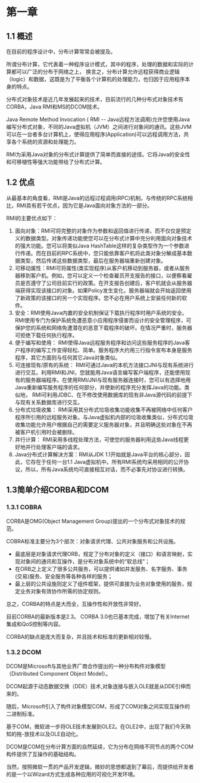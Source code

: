 第一章
========================================

1.1 概述
----------------------------------------

在目前的程序设计中，分布计算常常会被提及。

所谓分布计算，它代表着一种程序设计模式，其中的程序，处理的数据和实际的计算都可以广泛的分布于网络之上， 换言之，分布计算允许远程获得商业逻辑（logic）和数据，这既是为了平衡各个计算机的处理能力，也归因于应用程序本身的特点。

分布式对象技术是近几年发展起来的技术，目前流行的几种分布式对象技术有CORBA，Java RMI和MS的DCOM技术。
 
Java Remote Method Invocation ( RMI -- Java远程方法调用)允许您使用Java编写分布式对象，不同的Java虚拟机（JVM）之间进行对象间的通讯。这些JVM可以在一台者多台计算机上，使得应用程序(Application)可以远程调用方法，共享各个系统的资源和处理能力。

RMI为采用Java对象的分布式计算提供了简单而直接的途径。它将Java的安全性和可移植性等强大功能带给了分布式计算。

1.2 优点
----------------------------------------

从最基本的角度看，RMI是Java的远程过程调用(RPC)机制。与传统的RPC系统相比，RMI具有若干优点，因为它是Java面向对象方法的一部分。

RMI的主要优点如下： 

1. 面向对象：RMI可将完整的对象作为参数和返回值进行传递，而不仅仅是预定义的数据类型。对象传递功能使您可以在分布式计算中充分利用面向对象技术的强大功能。您可以将类似Java HashTable这样的复杂类型作为一个参数进行传递。而在目前的RPC系统中，您只能依靠客户机将此类对象分解成基本数据类型，然后传递这些数据类型，最后在服务器端重新创建对象。
2. 可移动属性：RMI可将属性(类实现程序)从客户机移动到服务器，或者从服务器移到客户机。例如，您可以定义一个检查雇员开支报告的接口，以便察看雇员是否遵守了公司目前实行的政策。在开支报告创建后，客户机就会从服务器端获得实现该接口的对象。如果Policy发生变化，服务器端就会开始返回使用了新政策的该接口的另一个实现程序。您不必在用户系统上安装任何新的软件。
3. 安全：RMI使用Java内置的安全机制保证下载执行程序时用户系统的安全。 RMI使用专门为保护系统免遭恶意小应用程序侵害而设计的安全管理程序，可保护您的系统和网络免遭潜在的恶意下载程序的破坏。在情况严重时，服务器可拒绝下载任何执行程序。 
4. 便于编写和使用： RMI使得Java远程服务程序和访问这些服务程序的Java客户程序的编写工作变得轻松、简单。服务程序大约用三行指令宣布本身是服务程序，其它方面则与任何其它Java对象类似。 
5. 可连接现有/原有的系统： RMI可通过Java的本机方法接口JNI与现有系统进行进行交互。利用RMI和JNI，您就能用Java语言编写客户端程序，还能使用现有的服务器端程序。在使用RMI/JNI与现有服务器连接时，您可以有选择地用Java重新编写服务程序的任何部分，并使新的程序充分发挥Java的功能。类似地， RMI可利用JDBC、在不修改使用数据库的现有非Java源代码的前提下与现有关系数据库进行交互。 
6. 分布式垃圾收集： RMI采用其分布式垃圾收集功能收集不再被网络中任何客户程序所引用的远程服务对象。与Java虚拟机内部的垃圾收集类似，分布式垃圾收集功能允许用户根据自己的需要定义服务器对象，并且明确这些对象在不再被客户机引用时会被删除。
7. 并行计算： RMI采用多线程处理方法，可使您的服务器利用这些Java线程更好地并行处理客户端的请求。 
8. Java分布式计算解决方案：RMI从JDK 1.1开始就是Java平台的核心部分，因此，它存在于任何一台1.1 Java虚拟机中。所有RMI系统均采用相同的公开协议，所以，所有Java系统均可直接相互对话，而不必事先对协议进行转换。

1.3简单介绍CORBA和DCOM
----------------------------------------

### 1.3.1 COBRA

CORBA是OMG(Object Management Group)提出的一个分布式对象技术的规范。 

COBRA标准主要分为3个层次：对象请求代理、公共对象服务和公共设施。


* 最底层是对象请求代理ORB，规定了分布对象的定义（接口）和语言映射，实现对象间的通讯和互操作，是分布对象系统中的“软总线”；
* 在ORB之上定义了很多公共服务，可以提供诸如并发服务、名字服务、事务(交易)服务、安全服务等各种各样的服务；
* 最上层的公共设施则定义了组件框架，提供可直接为业务对象使用的服务，规定业务对象有效协作所需的协定规则。

总之，CORBA的特点是大而全，互操作性和开放性非常好。

目前CORBA的最新版本是2.3。 CORBA 3.0也已基本完成，增加了有关Internet集成和QoS控制等内容。 

CORBA的缺点是庞大而复杂，并且技术和标准的更新相对较慢。

### 1.3.2 DCOM 

DCOM是Microsoft与其他业界厂商合作提出的一种分布构件对象模型（Distributed Component Object Model）。

DCOM起源于动态数据交换（DDE）技术,对象连接与嵌入OLE就是从DDE引伸而来的。

随后，Microsoft引入了构件对象模型COM，形成了COM对象之间实现互操作的二进制标准。

基于COM，微软进一步将OLE技术发展到OLE2。在OLE2中，出现了我们今天熟知的拖-放技术以及OLE自动化。

DCOM是COM在分布计算方面的自然延续，它为分布在网络不同节点的两个COM构件提供了互操作的基础结构。

当然，按照微软一贯的产品开发逻辑，微妙的思想都退到了幕后，而提供给开发者的是一个以Wizard方式生成各种应用的可视化开发环境。